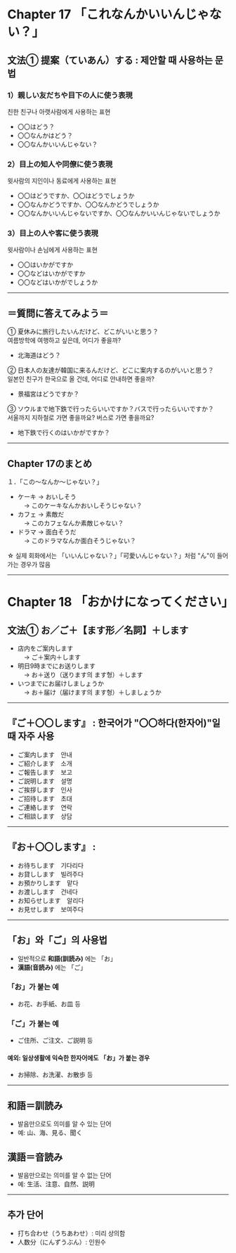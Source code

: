 # Chapter 17 「これなんかいいんじゃない？」

## 文法① 提案（ていあん）する : 제안할 때 사용하는 문법

### 1）親しい友だちや目下の人に使う表現  
친한 친구나 아랫사람에게 사용하는 표현  
- 〇〇はどう？  
- 〇〇なんかはどう？  
- 〇〇なんかいいんじゃない？

### 2）目上の知人や同僚に使う表現  
윗사람의 지인이나 동료에게 사용하는 표현  
- 〇〇はどうですか、〇〇はどうでしょうか  
- 〇〇なんかどうですか、〇〇なんかどうでしょうか  
- 〇〇なんかいいんじゃないですか、〇〇なんかいいんじゃないでしょうか

### 3）目上の人や客に使う表現  
윗사람이나 손님에게 사용하는 표현  
- 〇〇はいかがですか  
- 〇〇などはいかがですか  
- 〇〇などはいかがでしょうか

---

## ＝質問に答えてみよう＝

① 夏休みに旅行したいんだけど、どこがいいと思う？  
여름방학에 여행하고 싶은데, 어디가 좋을까?  
- 北海道はどう？

② 日本人の友達が韓国に来るんだけど、どこに案内するのがいいと思う？  
일본인 친구가 한국으로 올 건데, 어디로 안내하면 좋을까?  
- 景福宮はどうですか？

③ ソウルまで地下鉄で行ったらいいですか？バスで行ったらいいですか？  
서울까지 지하철로 가면 좋을까요? 버스로 가면 좋을까요?  
- 地下鉄で行くのはいかがですか？

---

## Chapter 17のまとめ

１．「この〜なんか〜じゃない？」

- ケーキ → おいしそう  
　→ このケーキなんかおいしそうじゃない？  
- カフェ → 素敵だ  
　→ このカフェなんか素敵じゃない？  
- ドラマ → 面白そうだ  
　→ このドラマなんか面白そうじゃない？

☆ 실제 회화에서는 「いいんじゃない？」「可愛いんじゃない？」처럼 "ん"이 들어가는 경우가 많음

---

# Chapter 18 「おかけになってください」

## 文法① お／ご＋【ます形／名詞】＋します

- 店内をご案内します  
　→ ご＋案内＋します  
- 明日9時までにお送りします  
　→ お＋送り（送ります의 ます형）＋します  
- いつまでにお届けしましょうか  
　→ お＋届け（届けます의 ます형）＋しましょうか

---

## 『ご＋〇〇します』 : 한국어가 "〇〇하다(한자어)"일 때 자주 사용

- ご案内します　안내  
- ご紹介します　소개  
- ご報告します　보고  
- ご説明します　설명  
- ご挨拶します　인사  
- ご招待します　초대  
- ご連絡します　연락  
- ご相談します　상담

---

## 『お＋〇〇します』 :

- お待ちします　기다리다  
- お貸しします　빌려주다  
- お預かりします　맡다  
- お渡しします　건네다  
- お知らせします　알리다  
- お見せします　보여주다

---

## 「お」와「ご」의 사용법

- 일반적으로 **和語(訓読み)** 에는 「お」  
- **漢語(音読み)** 에는 「ご」  

### 「お」가 붙는 예
- お花、お手紙、お皿 등

### 「ご」가 붙는 예
- ご住所、ご注文、ご説明 등

#### 예외: 일상생활에 익숙한 한자어에도 「お」가 붙는 경우
- お掃除、お洗濯、お散歩 등

---

## 和語＝訓読み
- 발음만으로도 의미를 알 수 있는 단어  
- 예: 山、海、見る、聞く

## 漢語＝音読み
- 발음만으로는 의미를 알 수 없는 단어  
- 예: 生活、注意、自然、説明

---

## 추가 단어

- 打ち合わせ（うちあわせ）: 미리 상의함  
- 人数分（にんずうぶん）: 인원수
